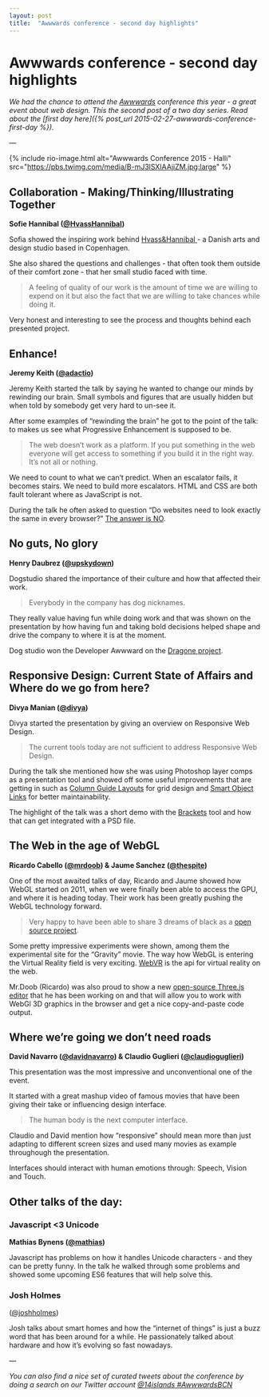 ```yaml
---
layout: post
title:  "Awwwards conference - second day highlights"
---
```


# Awwwards conference - second day highlights

*We had the chance to attend the [Awwwards](http://conference.awwwards.com/) conference this year - a great event about web design. This the second post of a two day series. Read about the [first day here]({% post_url 2015-02-27-awwwards-conference-first-day %}).*

—

{% include rio-image.html alt="Awwwards Conference 2015 - Halli" src="https://pbs.twimg.com/media/B-mJ3lSXIAAjiZM.jpg:large" %}

## Collaboration - Making/Thinking/Illustrating Together
**Sofie Hannibal ([@HvassHannibal](http://twitter.com/HvassHannibal))**

Sofia showed the inspiring work behind [Hvass&Hannibal
](http://www.hvasshannibal.dk/) - a Danish arts and design studio based in Copenhagen.

She also shared the questions and challenges - that often took them outside of their comfort zone - that her small studio faced with time.

> A feeling of quality of our work is the amount of time we are willing to expend on it but also the fact that we are willing to take chances while doing it.

Very honest and interesting to see the process and thoughts behind each presented project.

## Enhance!
**Jeremy Keith ([@adactio](http://twitter.com/adactio))**

Jeremy Keith started the talk by saying he wanted to change our minds by rewinding our brain. Small symbols and figures that are usually hidden but when told by somebody get very hard to un-see it.

After some examples of “rewinding the brain” he got to the point of the talk: to makes us see what Progressive Enhancement is supposed to be.

> The web doesn’t work as a platform. If you put something in the web everyone will get access to something if you build it in the right way. It’s not all or nothing.

We need to count to what we can’t predict. When an escalator fails, it becomes stairs. We need to build more escalators. HTML and CSS are both fault tolerant where as JavaScript is not.

During the talk he often asked to question “Do websites need to look exactly the same in every browser?” [The answer is NO](http://dowebsitesneedtolookexactlythesameineverybrowser.com/).

## No guts, No glory
**Henry Daubrez ([@upskydown](http://twitter.com/upskydown))**

Dogstudio shared the importance of their culture and how that affected their work.

> Everybody in the company has dog nicknames.

They really value having fun while doing work and that was shown on the presentation by how having fun and taking bold decisions helped shape and drive the company to where it is at the moment.

Dog studio won the Developer Awwward on the [Dragone project](http://www.dragone.com/).

## Responsive Design: Current State of Affairs and Where do we go from here?
**Divya Manian ([@divya](http://twitter.com/divya))**

Divya started the presentation by giving an overview on Responsive Web Design.

> The current tools today are not sufficient to address Responsive Web Design.

During the talk she mentioned how she was using Photoshop layer comps as a presentation tool and showed off some useful improvements that are getting in such as [Column Guide Layouts](http://blogs.adobe.com/jkost/2014/10/new-guide-layout-and-new-guide-from-shape-in-photoshop-cc.html) for grid design and [Smart Object Links](https://helpx.adobe.com/photoshop/how-to/photoshop-linked-smart-objects.html) for better maintainability.

The highlight of the talk was a short demo with the [Brackets](http://brackets.io/) tool and how that can get integrated with a PSD file.


## The Web in the age of WebGL
**Ricardo Cabello ([@mrdoob](http://twitter.com/mrdoob)) & Jaume Sanchez ([@thespite](http://twitter.com/thespite))**

One of the most awaited talks of day, Ricardo and Jaume showed how WebGL started on 2011, when we were finally been able to access the GPU, and where it is heading today. Their work has been greatly pushing the WebGL technology forward.

> Very happy to have been able to share 3 dreams of black as a [open source project](https://github.com/dataarts/3-dreams-of-black).

Some pretty impressive experiments were shown, among them the experimental site for the “Gravity” movie. The way how WebGL is entering the Virtual Reality field is very exciting. [WebVR](http://webvr.info/) is the api for virtual reality on the web.

Mr.Doob (Ricardo) was also proud to show a new [open-source Three.js editor](http://threejs.org/editor/) that he has been working on and that will allow you to work with WebGl 3D graphics in the browser and get a nice copy-and-paste code output.

## Where we’re going we don’t need roads
**David Navarro ([@davidnavarro](http://twitter.com/davidnavarro)) & Claudio Guglieri ([@claudioguglieri](http://twitter.com/claudioguglieri))**

This presentation was the most impressive and unconventional one of the event.

It started with a great mashup video of famous movies that have been giving their take or influencing design interface.

> The human body is the next computer interface.

Claudio and David mention how “responsive” should mean more than just adapting to different screen sizes and used many movies as example throughough the presentation.

Interfaces should interact with human emotions through: Speech, Vision and Touch.


## Other talks of the day:

### Javascript <3 Unicode
**Mathias Bynens ([@mathias](http://twitter.com/mathias))**

Javascript has problems on how it handles Unicode characters - and they can be pretty funny. In the talk he walked through some problems and showed some upcoming ES6 features that will help solve this.

### Josh Holmes
([@joshholmes](http://twitter.com/joshholmes))

Josh talks about smart homes and how the “internet of things” is just a buzz word that has been around for a while. He passionately talked about hardware and how it’s evolving so fast nowadays.

—

_You can also find a nice set of curated tweets about the conference by doing a search on our Twitter account [@14islands #AwwwardsBCN](https://twitter.com/search?q=%4014islands%20%23AwwwardsBCN&src=typd)_